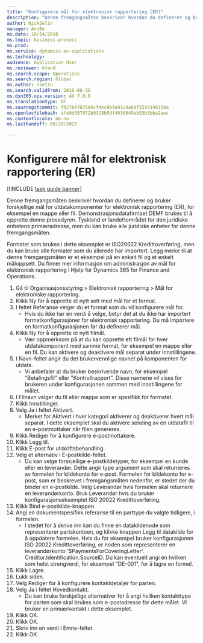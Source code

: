 ```yaml
--- 
title: "Konfigurere mål for elektronisk rapportering (ER)"
description: "Denne fremgangsmåten beskriver hvordan du definerer og bruker forskjellige mål for utdatakomponenter for elektronisk rapportering (ER), for eksempel en mappe eller fil."
author: NickSelin
manager: AnnBe
ms.date: 10/14/2016
ms.topic: business-process
ms.prod: 
ms.service: dynamics-ax-applications
ms.technology: 
audience: Application User
ms.reviewer: kfend
ms.search.scope: Operations
ms.search.region: Global
ms.author: nselin
ms.search.validFrom: 2016-06-30
ms.dyn365.ops.version: AX 7.0.0
ms.translationtype: HT
ms.sourcegitcommit: f827b4787506cfdec8b9a91c4a68f3293190158a
ms.openlocfilehash: afe9d397872b9328b59f4036049ab53b3bba2aec
ms.contentlocale: nb-no
ms.lasthandoff: 09/29/2017

---
```

# <a name="configure-destinations-for-electronic-reporting-er"></a>Konfigurere mål for elektronisk rapportering (ER)

[!INCLUDE [task guide banner](../../includes/task-guide-banner.md)]

Denne fremgangsmåten beskriver hvordan du definerer og bruker forskjellige mål for utdatakomponenter for elektronisk rapportering (ER), for eksempel en mappe eller fil. Demonstrasjonsdatafirmaet DEMF brukes til å opprette denne prosedyren. Tyskland er landet\området for den juridiske enhetens primæradresse, men du kan bruke alle juridiske enheter for denne fremgangsmåten. 

Formatet som brukes i dette eksemplet er ISO20022 Kredittoverføring, men du kan bruke alle formater som du allerede har importert. Legg merke til at denne fremgangsmåten er et eksempel på en enkelt fil og et enkelt måloppsett. Du finner mer informasjon om administrasjon av mål for elektronisk rapportering i Hjelp for Dynamics 365 for Finance and Operations.

1. Gå til Organisasjonsstyring > Elektronisk rapportering > Mål for elektroniske rapportering.
2. Klikk Ny for å opprette et nytt sett med mål for et format.
3. I feltet Referanse velger du et format som du vil konfigurere mål for.
    * Hvis du ikke har en verdi å velge, betyr det at du ikke har importert formatkonfigurasjoner for elektronisk rapportering. Du må importere en formatkonfigurasjonen før du definerer mål.  
4. Klikk Ny for å opprette et nytt filmål.
    * Vær oppmerksom på at du kan opprette ett filmål for hver utdatakomponent med samme format, for eksempel en mappe eller en fil. Du kan aktivere og deaktivere mål separat under innstillingene.  
5. I Navn-feltet angir du det brukervennlige navnet på komponenten for utdata.
    * Vi anbefaler at du bruker beskrivende navn, for eksempel "Betalingsfil" eller "Kontrollrapport". Disse navnene vil vises for brukeren under konfigurasjonen sammen med innstillingene for målet.  
6. I Filnavn velger du fil eller mappe som er spesifikk for formatet.
7. Klikk Innstillinger.
8. Velg Ja i feltet Aktivert.
    * Merket for Aktivert i hver kategori aktiverer og deaktiverer hvert mål separat. I dette eksemplet skal du aktivere sending av en utdatafil til en e-postmottaker når filen genereres.  
9. Klikk Rediger for å konfigurere e-postmottakere.
10. Klikk Legg til.
11. Klikk E-post for utskriftsbehandling.
12. Velg et alternativ i E-postkilde-feltet.
    * Du kan velge forskjellige e-postkildetyper, for eksempel en kunde eller en leverandør. Dette angir type argument som skal returneres av formelen for kildekonto for e-post. Formelen for kildekonto for e-post, som er beskrevet i fremgangsmåten nedenfor, er stedet der du binder en e-postkilde. Velg Leverandør hvis formelen skal returnere en leverandørkonto. Bruk Leverandør hvis du bruker konfigurasjonseksemplet ISO 20022 Kredittoverføring.  
13. Klikk Bind e-postkilde-knappen.
14. Angi en dokumentspesifikk referanse til en parttype du valgte tidligere, i formelen.
    * I stedet for å skrive inn kan du finne en datakildenode som representerer partskontoen, og klikke knappen Legg til datakilde for å oppdatere formelen. Hvis du for eksempel bruker konfigurasjonen ISO 20022 Kredittoverføring, er noden som representerer en leverandørkonto '$PaymentsForCoveringLetter'. Creditor.Identification.SourceID. Du kan eventuelt angi en hvilken som helst strengverdi, for eksempel "DE-001", for å lagre en formel.  
15. Klikk Lagre.
16. Lukk siden.
17. Velg Rediger for å konfigurere kontaktdetaljer for parten.
18. Velg Ja i feltet Hovedkontakt.
    * Du kan bruke forskjellige alternativer for å angi hvilken kontakttype for parten som skal brukes som e-postadresse for dette målet. Vi bruker en primærkontakt i dette eksemplet.  
19. Klikk OK.
20. Klikk OK.
21. Skriv inn en verdi i Emne-feltet.
22. Klikk OK.


